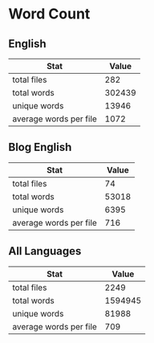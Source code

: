 # Word Count

## English

Stat | Value
---- | -----
total files | 282
total words | 302439
unique words | 13946
average words per file | 1072

## Blog English

Stat | Value
---- | -----
total files | 74
total words | 53018
unique words | 6395
average words per file | 716

## All Languages

Stat | Value
---- | -----
total files | 2249
total words | 1594945
unique words | 81988
average words per file | 709
